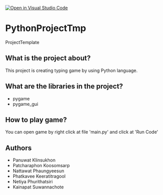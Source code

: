 [![Open in Visual Studio Code](https://classroom.github.com/assets/open-in-vscode-c66648af7eb3fe8bc4f294546bfd86ef473780cde1dea487d3c4ff354943c9ae.svg)](https://classroom.github.com/online_ide?assignment_repo_id=8765561&assignment_repo_type=AssignmentRepo)
# PythonProjectTmp
ProjectTemplate

## What is the project about?
This project is creating typing game by using Python language.

## What are the libraries in the project?
- pygame
- pygame_gui 

## How to play game?
You can open game by right click at file 'main.py' and click at 'Run Code'

## Authors
- Panuwat Klinsukhon
- Patcharaphon Koosomsarp
- Nattawat Phaungyeesun
- Phatkavee Keeratitragool
- Netiya Phurithatsiri
- Kainapat Suwannachote